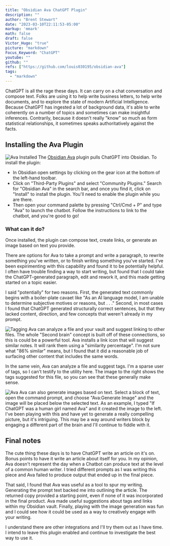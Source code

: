 ```yaml
---
title: "Obsidian Ava ChatGPT Plugin"
description: ""
author: "Brent Stewart"
date: "2023-03-10T22:11:53-05:00"
markup: 'mmark'
math: false
draft: false
Victor_Hugo: "true"
picture: "markdown"
Focus_Keyword: "ChatGPT"
youtube: ""
github: ""
refs: ["https://github.com/louis030195/obsidian-ava"]
tags:
  - "markdown"
---
```


ChatGPT is all the rage  these days.  It can carry on a chat conversation and compose text.  Folks are using it to help write business letters, to help write documents, and to explore the state of modern Artificial Intelligence.  Because ChatGPT has ingested a lot of background data, it's able to write coherently on a number of topics and sometimes can make insightful inferences.  Contrarily, because it doesn't really "know" so much as form statistical relationships, it sometimes speaks authoritatively against the facts.

## Installing the Ava Plugin
![Ava Installed](/230310_ava.png#center)
The [Obsidian Ava](https://github.com/louis030195/obsidian-ava) plugin pulls ChatGPT into Obsidian.  To install the plugin:
* In Obsidian  open settings by clicking on the gear icon at the bottom of the left-hand toolbar. 
* Click on "Third-Party Plugins" and select "Community Plugins." Search for "Obsidian Ava" in the search bar, and once you find it, click on "Install" to install the plugin.  You'll need to enable the plugin while you are there.
*  Then open your command palette by pressing "Ctrl/Cmd + P" and type "Ava" to launch the chatbot. Follow the instructions to link to the chatbot, and you're good to go!

### What can it do?
Once installed, the plugin can compose text, create links, or generate an image based on text you provide.

There are options for Ava to take a prompt and write a paragraph, to rewrite something you've written, or to finish writing something you've started.  I've been expirimenting with this capability and found it to be potentially helpful.  I often have trouble finding a way to start writing, but found that I could take the ChatGPT-generated paragraph, edit and rework it, and this made getting started on a topic easier.

I said "potentially" for two reasons.  First, the generated text commonly begins with a boiler-plate cavaet like "As an AI language model, I am unable to determine subjective motives or reasons, but . . ."  Second, in most cases I found that ChatGPT generated structurally correct sentences, but that they lacked content, direction, and few concepts that weren't already in my prompt.  

![Tagging](/230310_ava_tags.png#floatsmallright)
Ava can analyze a file and your vault and suggest linking to other files.  The whole "Second brain" concept is built off of these connections, so this is could be a powerful tool.  Ava installs a link icon that will suggest similar notes.  It will rank them using a "similarity percentage".  I'm not sure what "86% similar" means, but I found that it did a reasonable job of surfacing other content that includes the same words.

In the same vein, Ava can analyze a file and suggest tags.  I'm a sparse user of tags, so I can't testify to the utility here.  The image to the right shows the tags suggested for this file, so you can see that these generally make sense.  

![Ava](/If_ChatGPT_was_a_human_girl_named_Ava.jpg#floatsmallleft)
Ava can also generate images based on text.  Select a block of text, open the command prompt, and choose "Ava:Generate Image" and the image will be placed below the selected text.  As an example, I typed "If ChatGPT was a human girl named Ava" and it created the image to the left.  I've been playing with this and have yet to generate a really compelling picture, but it's intriguing.  This may be a way around writers block by engaging a different part of the brain and I'll continue to fiddle with it.

## Final notes
The cute thing these days is to have ChatGPT write an article on it's on.  Bonus points to have it write an article about itself for you.  In my opinion, Ava doesn't represent the day when a Chatbot can produce text at the level of a common human writer.  I tried different prompts as I was writing this piece and Ava failed to produce output that ended up in the final piece.

That said, I found that Ava was useful as a tool to spur my writing.  Generating the prompt text backed me into outlining the article.  The returned copy provided a starting point, even if none of it was incorporated in the final product.  Ava made useful suggestions about tags and links within my Obsidian vault.  Finally, playing with the image generation was fun and I could see how it could be used as a way to creatively engage with your writing.

I understand there are other integrations and I'll try them out as I have time.  I intend to leave this plugin enabled and continue to investigate the best way to use it.